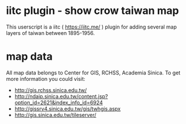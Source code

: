 # iitc plugin - show crow taiwan map
This userscript is a iitc ( https://iitc.me/ ) plugin for adding several map layers of taiwan between 1895-1956.

# map data
All map data belongs to Center for GIS, RCHSS, Academia Sinica. To get more information you could visit:
- http://gis.rchss.sinica.edu.tw/
- http://ndaip.sinica.edu.tw/content.jsp?option_id=2621&index_info_id=6924
- http://gissrv4.sinica.edu.tw/gis/twhgis.aspx
- http://gis.sinica.edu.tw/tileserver/
